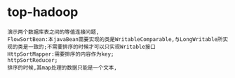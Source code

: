 # top-hadoop
	演示两个数据库表之间的等值连接问题,
	FlowSortBean:本javaBean需要实现的类是WritableComparable,与LongWritable所实现的类是一致的;不需要排序的时候才可以只实现Writable接口
	HttpSortMapper:需要排序的内容作为key;
	httpSortReducer;
	排序的时候,其map处理的数据只能是一个文本,
	
	
	
	
	
	
	
	
